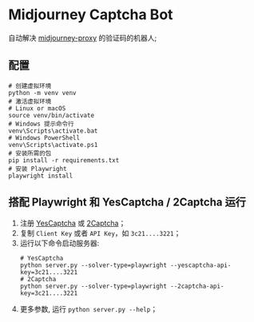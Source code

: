 # Midjourney Captcha Bot

自动解决 [midjourney-proxy](https://github.com/litter-coder/midjourney-proxy-plus) 的验证码的机器人;

## 配置

```shell
# 创建虚拟环境
python -m venv venv
# 激活虚拟环境
# Linux or macOS
source venv/bin/activate
# Windows 提示命令行
venv\Scripts\activate.bat
# Windows PowerShell
venv\Scripts\activate.ps1
# 安装所需的包
pip install -r requirements.txt
# 安装 Playwright
playwright install
```

## 搭配 Playwright 和 YesCaptcha / 2Captcha 运行

1. 注册 [YesCaptcha](https://yescaptcha.com/i/lSoGCH) 或 [2Captcha](https://2captcha.com?from=11867999)；
2. 复制 `Client Key` 或者 `API Key`，如 `3c21....3221`；
3. 运行以下命令启动服务器:
    ```shell
    # YesCaptcha
    python server.py --solver-type=playwright --yescaptcha-api-key=3c21....3221
    # 2Captcha
    python server.py --solver-type=playwright --2captcha-api-key=3c21....3221
    ```
4. 更多参数, 运行 `python server.py --help`；